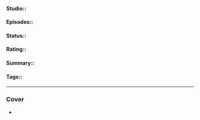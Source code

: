 #### Studio::
####  Episodes::
#### Status:: 
#### Rating:: 
#### Summary:: 
#### Tags:: 

---
### Cover
- ![]()